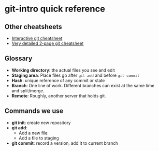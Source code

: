 # git-intro quick reference

## Other cheatsheets

* [Interactive git cheatsheet](http://www.ndpsoftware.com/git-cheatsheet.html)
* [Very detailed 2-page git
  cheatsheet](https://users.aalto.fi/~darstr1/cheatsheets/git-for-normal-people-cheatsheet_1.0.pdf)

## Glossary

* **Working directory**: the actual files you see and edit
* **Staging area**: Place files go after `git add` and before `git
  commit`
* **Hash**: unique reference of any commit or state
* **Branch**: One line of work.  Different branches can exist at the
  same time and split/merge.
* **Remote**: Roughly, another server that holds git.

## Commands we use

* **git init**: create new repository
* **git add**:
  - Add a new file
  - Add a file to staging
* **git commit**: record a version, add it to current branch
